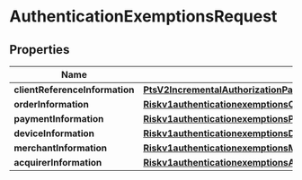 
# AuthenticationExemptionsRequest

## Properties
Name | Type | Description | Notes
------------ | ------------- | ------------- | -------------
**clientReferenceInformation** | [**PtsV2IncrementalAuthorizationPatch201ResponseClientReferenceInformation**](PtsV2IncrementalAuthorizationPatch201ResponseClientReferenceInformation.md) |  |  [optional]
**orderInformation** | [**Riskv1authenticationexemptionsOrderInformation**](Riskv1authenticationexemptionsOrderInformation.md) |  |  [optional]
**paymentInformation** | [**Riskv1authenticationexemptionsPaymentInformation**](Riskv1authenticationexemptionsPaymentInformation.md) |  |  [optional]
**deviceInformation** | [**Riskv1authenticationexemptionsDeviceInformation**](Riskv1authenticationexemptionsDeviceInformation.md) |  |  [optional]
**merchantInformation** | [**Riskv1authenticationexemptionsMerchantInformation**](Riskv1authenticationexemptionsMerchantInformation.md) |  |  [optional]
**acquirerInformation** | [**Riskv1authenticationexemptionsAcquirerInformation**](Riskv1authenticationexemptionsAcquirerInformation.md) |  |  [optional]



